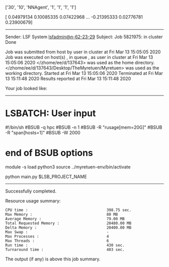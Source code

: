 

 ['30', '10', 'NNAgent', '1', '1', '1', '1'] 


[ 0.04979134  0.10085335  0.07422968 ... -0.21395333  0.02776781
  0.23900679]

------------------------------------------------------------
Sender: LSF System <lsfadmin@n-62-23-29>
Subject: Job 5821975: <NNAgent1Test0> in cluster <dcc> Done

Job <NNAgent1Test0> was submitted from host <n-62-30-7> by user <s183905> in cluster <dcc> at Fri Mar 13 15:05:05 2020
Job was executed on host(s) <n-62-23-29>, in queue <hpc>, as user <s183905> in cluster <dcc> at Fri Mar 13 15:05:06 2020
</zhome/ee/d/137643> was used as the home directory.
</zhome/ee/d/137643/Desktop/TheMyretuen/Myretuen> was used as the working directory.
Started at Fri Mar 13 15:05:06 2020
Terminated at Fri Mar 13 15:11:48 2020
Results reported at Fri Mar 13 15:11:48 2020

Your job looked like:

------------------------------------------------------------
# LSBATCH: User input
#!/bin/sh
#BSUB -q hpc
#BSUB -n 1
#BSUB -R "rusage[mem=20G]"
#BSUB -R "span[hosts=1]"
#BSUB -W 2000
# end of BSUB options

module -s load python3
source ../myretuen-env/bin/activate

python main.py $LSB_PROJECT_NAME


------------------------------------------------------------

Successfully completed.

Resource usage summary:

    CPU time :                                   398.75 sec.
    Max Memory :                                 80 MB
    Average Memory :                             79.00 MB
    Total Requested Memory :                     20480.00 MB
    Delta Memory :                               20400.00 MB
    Max Swap :                                   -
    Max Processes :                              4
    Max Threads :                                6
    Run time :                                   430 sec.
    Turnaround time :                            403 sec.

The output (if any) is above this job summary.

